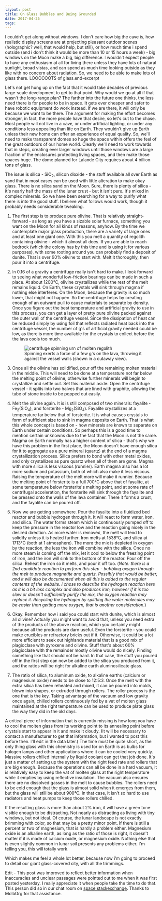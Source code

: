 ```yaml
---
layout: post
title: On Glass Bubbles and Being Grounded
date: 2017-04-25
tags:
---
```


I couldn't get along without windows. I don't care how big the cave is, how realistic display screens are at projecting pleasant outdoor scenes (holographic? well, that would help, but still), or how much time i spend outside (and i don't think it would be more than 10 or 15 hours a week) - big windows on the Moon make a big, big difference. I wouldn't expect people to have any enthusiasm at all for living there unless they have lots of natural sunlight, broad vistas, and can spend as much time looking outside as they like with no concern about radiation. So, we need to be able to make lots of glass there. LOOOOOOTS of glass.end-excerpt

Let's not get hung up on the fact that it would take decades of previous large-scale development to get to that point. Why would we go at all if that wasn't the long-range plan? The farther into the future one thinks, the less need there is for people to be in space. It gets ever cheaper and safer to have robotic equipment do work instead. If we are there, it will only be because we want to be there. The argument for making the effort becomes stronger, in fact, the more people have that desire, so let's cut to the chase. Most people will not live in a cave, or under artificial lighting, or under any conditions less appealing than life on Earth. They wouldn't give up Earth unless their new home can offer an experience of equal quality. So, we'll need to make transparent domes so huge the space within offers the feel of the great outdoors of our home world. Clearly we'll need to work towards that in steps, creating ever larger windows until those windows are a large fraction of the enclosures protecting living spaces, and then make those spaces huge. The dome planned for Lalande City requires about 4 billion tons of glass.

The issue is silica - SiO<sub>2</sub>, silicon dioxide - the stuff available all over Earth as sand that in most cases can be used with little alteration to make okay glass. There is no silica sand on the Moon. Sure, there is plenty of silica - it's nearly half the mass of the lunar crust - but it isn't pure. It's mixed in complex minerals. So we have been searching for a way to purify what there is into the good stuff. I believe what follows would work, though it probably needs considerable tweaking.

1.  The first step is to produce pure olivine. That is relatively straight-forward - as long as you have a sizable solar furnace, something you want on the Moon for all kinds of reasons, anyhow. By the time we contemplate major glass production, there are a variety of large ones and at least one giant one. With this you melt a quantity of regolith containing olivine - which it almost all does. If you are able to reach bedrock (which the colony has by this time and is using it for various purposes), with some rooting around you can probably find a deposit of dunite. That is over 90% olivine to start with. Melt it thoroughly, then pour it into a centrifuge.

2.  In 0.16 of a gravity a centrifuge really isn't hard to make. I look forward to seeing what wonderful low-friction bearings can be made in such a place. At about 1200&deg;C, olivine crystallizes while the rest of the melt remains liquid. On Earth, these crystals will sink through magma if nothing else interferes. On the Moon, because the gravity is so much lower, that might not happen. So the centrifuge helps by creating enough of an outward pull to cause materials to separate by density. Once you figure out the best temperature and artificial gravity to use in this process, you can get a layer of pretty pure olivine packed against the outer wall of the centrifuge vessel. Since the dissipation of heat can be reduced simply by using foil that reflects radiated heat back into the centrifuge vessel, the number of g's of artificial gravity needed could be low, as there is more time available for the crystals to collect before the the lava cools too much.
    <figure>
    <img src="https://www.moonwards.com/img/centrifuge-process.jpg" alt="centrifuge spinning urn of molten regolith">
    <figcaption>Spinning exerts a force of a few g's on the lava, throwing it against the vessel walls (shown in a cutaway view).</figcaption>
    </figure>

3.  Once all the olivine has solidified, pour off the remaining molten material in the middle. This will need to be done at a temperature not far below the melting point of olivine, otherwise further minerals will begin to crystallize and settle out. Set this material aside. Open the centrifuge vessel - it splits into two halves that are lined with graphite, allowing the tube of stone inside to be popped out easily.

4.  Melt the olivine again. It is is still composed of two minerals: fayalite - Fe<sub>2</sub>(SiO<sub>4</sub>), and forsterite - Mg<sub>2</sub>(SiO<sub>4</sub>). Fayalite crystallizes at a temperature far below that of forsterite. It is what causes crystals to form of sufficient size to sink in magma deposits on Earth. That is what this whole concept is based on - how minerals are known to separate on Earth under certain conditions. So perhaps this is a good time to mention certain unknowns due to the fact that the Moon is not the same. Magma on Earth normally has a higher content of silica - that's why we have this problem in the first place, the Moon doesn't have enough silica for it to aggregate as a pure mineral (quartz) at the end of a magma crystallization process. Silica prefers to bond with other metal oxides, and only crystallizes as pure quartz when all of them are gone. Magma with more silica is less viscous (runnier). Earth magma also has a lot more sodium and potassium, both of which also make it less viscous. Raising the temperature of the melt more will make it runnier. Because the melting point of forsterite is a full 700&deg;C above that of fayalite, at some temperature below forsterite's melting point, and at some rate of centrifugal acceleration, the forsterite will sink through the fayalite and be pressed onto the walls of the lava container. There it forms a crust, and the fayalite can be poured off.

5.  Now we are getting somewhere. Pour the fayalite into a fluidized bed reactor and bubble hydrogen through it. It will react to form water, iron, and silica. The water forms steam which is continuously pumped off to keep the pressure in the reactor low and the reaction going nicely in the desired direction. As more water is removed, the melt will tend to solidify unless it is heated further. Iron melts at 1538&deg;C, and silica at 1713&deg;C (both at 1 atmosphere). The more the mix is depleted in oxygen by the reaction, the less the iron will combine with the silica. Once no more steam is coming off the mix, let it cool to below the freezing point of iron, and the iron will sink to the bottom of the reactor. Pour off the silica. Reheat the iron so it melts, and pour it off too. (*Note: there is a 2nd candidate reaction to perform this step - bubbling oxygen through the melt to produce magnetite and quartz. Possibly that would be better, and it will also be documented when all this is added to the regular contents of the website. I chose to describe the hydrogen reaction here as it is a bit less complex and also produces iron, however if it is too slow or doesn't sufficiently purify the mix, the oxygen reaction may replace it. Recycling the hydrogen by splitting the water molecules may be easier than getting more oxygen, that is another consideration.*)

6.  Okay. Remember how i said you could start with dunite, which is almost all olivine? Actually you might want to avoid that, unless you need extra of the products of the above reaction, which you certainly might because all the products are darn useful. Even the forsterite - you could make crucibles or refractory bricks out if it. Otherwise, it could be a lot more efficient to seek out highlands material that is a good mix of plagioclase with pyroxene and olivine. Stuff that's about 60% plagioclase with the remainder mostly olivine would do nicely. Finding something like that should not be hard. In that case, the stuff you poured off in the first step can now be added to the silica you produced from it, and the ratios will be right for alkaline earth aluminosilicate glass.

7.  The ratio of silica, to aluminum oxide, to alkaline earths (calcium or magnesium oxide) needs to be close to 12:5:3. Once the melt with the extra silica has been reheated and mixed, it can be poured into molds, blown into shapes, or extruded through rollers. The roller process is the one that is the key.  Taking advantage of the vacuum and low gravity once again, chilled rollers continuously fed by a vat of molten glass maintained at the right temperature can be used to produce plate glass the way they did in the old days.

A critical piece of information that is currently missing is how long you have to cool the molten glass from its working point to its annealing point before crystals start to appear in it and make it cloudy. (It will be necessary to contact a manufacturer to get that information, but i wanted to post this before then. I'll edit in the data later.) The time must be quite short, as the only thing glass with this chemistry is used for on Earth is as bulbs for halogen lamps and other applications where it can be cooled very quickly. Massive rollers chilled internally by liquid coolant can get that job done. It's just a matter of setting up the system with the right feed rate and rollers that are big enough. Because the operations can all be done in a hard vacuum, it is relatively easy to keep the vat of molten glass at the right temperature while it empties by using reflective insulation. The vacuum also ensures there are no dissolved gasses in the melt to cause bubbles. The rollers need to be cold enough that the glass is almost solid when it emerges from them, but the glass will still be about 900&deg;C. In that case, it isn't so hard to use radiators and heat pumps to keep those rollers chilled.

If the resulting glass is more than about 2% iron, it will have a green tone visible enough to be distracting. Not nearly as distracting as living with tiny windows, but not ideal. Of course, the lunar landscape is not exactly brimming with color, so that may be a pretty minor point. If there is still a percent or two of magnesium, that is hardly a problem either. Magnesium oxide is an alkaline earth, as long as the ratio of those is right, it doesn't matter if it is made of calcium oxide, or magnesium oxide. Nothing else that is even slightly common in lunar soil presents any problems either. I'm telling you, this will totally work.

Which makes me feel a whole lot better, because now i'm going to proceed to detail our giant glass-covered city, with all the trimmings.

Edit - This post was improved to reflect better information when inaccuracies and unclear passages were pointed out to me when it was first posted yesterday. I really appreciate it when people take the time to do that. This person did so in our chat room on <a href="https://chat.stackexchange.com/rooms/37071/moonwards">space.stackexchange</a>. Thanks to MolbOrg for that assistance.

